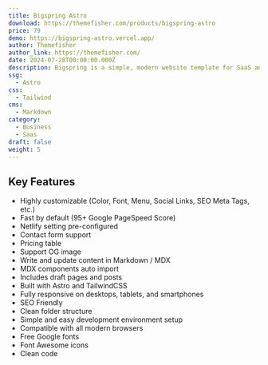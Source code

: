 ```yaml
---
title: Bigspring Astro
download: https://themefisher.com/products/bigspring-astro
price: 79
demo: https://bigspring-astro.vercel.app/ 
author: Themefisher
author_link: https://themefisher.com/
date: 2024-07-28T00:00:00.000Z
description: Bigspring is a simple, modern website template for SaaS and marketing businesses. It includes basic pages and looks great on all devices.
ssg:
  - Astro
css:
  - Tailwind
cms:
  - Markdown
category:
  - Business
  - Saas
draft: false
weight: 5
---
```


## Key Features

- Highly customizable (Color, Font, Menu, Social Links, SEO Meta Tags, etc.)
- Fast by default (95+ Google PageSpeed Score)
- Netlify setting pre-configured
- Contact form support
- Pricing table
- Support OG image
- Write and update content in Markdown / MDX
- MDX components auto import
- Includes draft pages and posts
- Built with Astro and TailwindCSS
- Fully responsive on desktops, tablets, and smartphones
- SEO Friendly
- Clean folder structure
- Simple and easy development environment setup
- Compatible with all modern browsers
- Free Google fonts
- Font Awesome icons
- Clean code